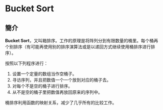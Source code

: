 # Bucket Sort

## 簡介

**Bucket Sort**，又叫箱排序。工作的原理是将阵列分到有限数量的桶里。每个桶再个别排序（有可能再使用别的排序演算法或是以递回方式继续使用桶排序进行排序）。

按照以下列程序进行：

1. 设置一个定量的数组当作空桶子。
2. 寻访序列，并且把数值一个一个放到对应的桶子去。
3. 对每个不是空的桶子进行排序。
4. 从不是空的桶子里把数值再放回原来的序列中。

桶排序利用函数的映射关系，减少了几乎所有的比较工作。
